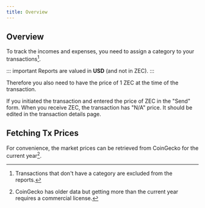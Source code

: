 ```yaml
---
title: Overview
---
```


## Overview

To track the incomes and expenses, you need to assign a category to
your transactions[^1].

::: important
Reports are valued in **USD** (and not in ZEC).
:::

Therefore you also need to have the price of 1 ZEC at the time of
the transaction.

If you initiated the transaction and entered the price of ZEC in the "Send"
form. When you receive ZEC, the transaction has "N/A" price. It should be edited
in the transaction details page.

## Fetching Tx Prices

For convenience, the market prices can be retrieved from CoinGecko for the
current year[^2].

[^1]: Transactions that don't have a category are excluded from the reports.
[^2]: CoinGecko has older data but getting more than the current year requires a
    commercial license.
